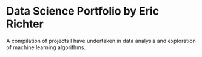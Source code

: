 # Data Science Portfolio by Eric Richter
A compilation of projects I have undertaken in data analysis and exploration of machine learning algorithms.
